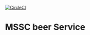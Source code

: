 
[![CircleCI](https://circleci.com/gh/yared/mssc-beer-service2.svg?style=shield)](<https://app.circleci.com/pipelines/github/yared2/mssc-beer-service2>)
# MSSC beer Service